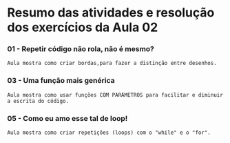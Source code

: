 # Resumo das atividades e resolução dos exercícios da Aula 02 #

### 01 - Repetir código não rola, não é mesmo? ###
    Aula mostra como criar bordas,para fazer a distinção entre desenhos.

### 03 - Uma função mais genérica ###  
    Aula mostra como usar funções COM PARÂMETROS para facilitar e diminuir a escrita do código.


### 05 - Como eu amo esse tal de loop! ###
    Aula mostra como criar repetições (loops) com o "while" e o "for".



